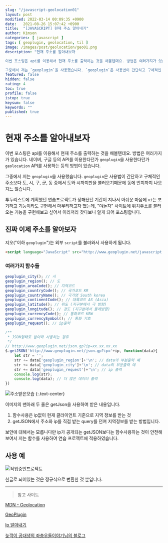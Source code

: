 ```yaml
---
slug: "/javascript-geolocation01"
layout: post
modified: 2022-03-14 00:09:35 +0900
date:   2021-08-26 15:07:42 +0900
title:  "[JAVASCRIPT] 현재 주소 알아내기"
author: Kimson
categories: [ javascript ]
tags: [ geoplugin, geolocation, til ]
image: /images/post/geolocation/geo01.png
description: "현재 주소를 알아내보자

이번 포스팅은 api를 이용해서 현재 주소를 출력하는 것을 해볼텐데요. 방법은 여러가지가 있습니다. 네이버, 구글 등의 API를 이용한다던가 `geoplugin`을 사용한다던가 `geolocation` API를 사용하는 등의 방법이 있습니다.

그중에서 저는 `geoplugin`을 사용했습니다. `geoplugin`은 사용법이 간단하고 구체적인 주소보다 도, 시, 구, 군, 동 중에서 도와 시까지만을 불러오기때문에 동에 번지까지 나오지느 않습니다."
featured: false
hidden: false
rating: 4
toc: true
profile: false
istop: true
keysum: false
keywords: ""
published: true
---
```


# 현재 주소를 알아내보자

이번 포스팅은 api를 이용해서 현재 주소를 출력하는 것을 해볼텐데요. 방법은 여러가지가 있습니다. 네이버, 구글 등의 API를 이용한다던가 `geoplugin`을 사용한다던가 `geolocation` API를 사용하는 등의 방법이 있습니다.

그중에서 저는 `geoplugin`을 사용했습니다. `geoplugin`은 사용법이 간단하고 구체적인 주소보다 도, 시, 구, 군, 동 중에서 도와 시까지만을 불러오기때문에 동에 번지까지 나오지느 않습니다.

투두리스트에 계획했던 연습프로젝트가 정해뒀던 기간이 지나서 아쉬운 마음에 `ui`는 포기하고 기능이라도 구현해서 마무리하고자 했는데, "야놀자" 사이트에 위치주소를 불러오는 기능을 구현해보고 싶어서 이리저리 찾다보니 알게 되어 포스팅합니다.

## 진짜 이제 주소를 알아보자

지오("이하 `geoplugin`")는 외부 `script`를 불러와서 사용하게 됩니다.
```html
<script language="JavaScript" src="http://www.geoplugin.net/javascript.gp" type="text/javascript"></script>
```

### 여러가지 함수들

```javascript
geoplugin_city(); // 시
geoplugin_region(); // 도
geoplugin_areaCode(); // 지역코드
geoplugin_countryCode(); // 국가코드 KR
geoplugin_countryName(); // 국가명 South korea
geoplugin_continentCode(); // 대륙코드 AS (Asia)
geoplugin_latitude(); // 위도 (지구본에서 극 방향)
geoplugin_longitude(); // 경도 (지구본에서 둘레방향)
geoplugin_currencyCode(); // 통화코드 KRW
geoplugin_currencySymbol(); // 통화 기호
geoplugin_request(); // ip출력

/**
 * JSON형태로 받아와 사용하는 경우
 */ 
// http://www.geoplugin.net/json.gp?ip=xx.xx.xx.xx
$.getJSON('http://www.geoplugin.net/json.gp?ip='+ip, function(data){
    let str = '';
    str += data['geoplugin_region']+'\n'; // data의 부분출력 예
    str += data['geoplugin_city']+'\n'; // data의 부분출력 예
    str += data['geoplugin_request']+'\n'; // ip 출력
    console.log(str);
    console.log(data); // 더 많은 데이터 출력
})
```

![주소받은모습]({{site.baseurl}}/assets/images/post/geolocation/geo01.png '주소받은모습')
{:.text-center}

이미지의 맨아래 두 줄은 getJson을 사용하여 받은 내용입니다.

1. 함수사용은 ip없이 현재 클라이언트 기준으로 지역 정보를 받는 것  
2. getJSON에서 주소와 ip를 직접 받는 query를 던져 지역정보를 받는 방법입니다.

보안에 대해서는 모릅니다만 ip가 공개되는 getJSON보다는 함수사용하는 것이 안전해보여서 저는 함수를 사용하여 연습 프로젝트에 적용하였습니다.

## 사용 예

![작업중인프로젝트]({{site.baseurl}}/assets/images/post/geolocation/geo02.png)

한글로 되어있는 것은 정규식으로 변환한 것 뿐입니다.

-----

> 참고 사이트

[MDN - Geolocation](https://developer.mozilla.org/en-US/docs/Web/API/Geolocation_API/Using_the_Geolocation_API)

[GeoPlugin](http://www.geoplugin.com/quickstart#how_to_geo-localize_your_visitors)

[Ip 알아내기](https://stackoverflow.com/questions/4937517/ip-to-location-using-javascript)

[늦깍이 공대생의 좌충우돌이야기님의 블로그](https://elecs.tistory.com/201)